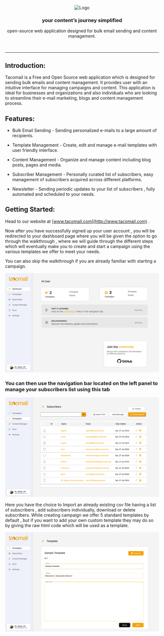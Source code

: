 <div align="center">
  <img src="attachements/tacomail.svg" width="500" alt="Logo"/><br/>
  <h3>your content’s journey simplified</h3>
  <p>open-source web application designed for bulk email sending and content management.
<!--   <p align="center"><a href="">s</a> · <a href="">d</a> · <a href="">a</a></p> 	 -->
</div>
<br />

---

## Introduction:

Tacomail is a Free and Open Source web application which is designed for sending bulk emails and content management. It provides user with an intuitive interface for managing campaigns and content. This application is ideal for businesses and organizations and also individuals who are looking to streamline their e-mail marketing, blogs and content management process.

## Features:

*   Bulk Email Sending - Sending personalized e-mails to a large amount of recipients.
    
*   Template Management - Create, edit and manage e-mail templates with user friendly interface.
    
*   Content Management - Organize and manage content including blog posts, pages and media.
    
*   Subscriber Management - Personally curated list of subscribers, easy management of subscribers acquired across different platforms.
    
*   Newsletter - Sending periodic updates to your list of subscribers , fully automated and scheduled to your needs.
    

## Getting Started:

Head to our website at [www.tacomail.com](http://www.tacomail.com) .

Now after you have successfully signed up your user account , you will be redirected to your dashboard page where you will be given the option to go through the walkthrough , where we will guide through the different steps which will eventually make you to create and start a campaign using the various templates we offer to meet your needs.

You can also skip the walkthrough if you are already familiar with starting a campaign.

![Subscribers Desktop.png](./attachments/Subscribers_Desktop_1.png)

### You can then use the navigation bar located on the left panel to manage your subscribers list using this tab

![Listing Subscribers Desktop 1.png](./attachments/Listing_Subscribers_Desktop_1.png)

Here you have the choice to Import an already existing csv file having a list of subscribers , add subscribers individually, download or delete subscribers. While creating campaign we offer 5 standard templates by default , but if you want to add your own custom template they may do so by giving the raw html code which will be used as a template.

![Subscribers Desktop 2.png](./attachments/Subscribers_Desktop_2.png)

